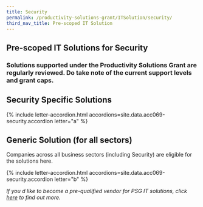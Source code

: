 ```yaml
---
title: Security
permalink: /productivity-solutions-grant/ITSolution/security/
third_nav_title: Pre-scoped IT Solution
---
```


## Pre-scoped IT Solutions for Security

### Solutions supported under the Productivity Solutions Grant are regularly reviewed. Do take note of the current support levels and grant caps.

## Security Specific Solutions
{% include letter-accordion.html accordions=site.data.acc069-security.accordion letter="a" %}

## Generic Solution (for all sectors)
Companies across all business sectors (including Security) are eligible for the solutions here.

{% include letter-accordion.html accordions=site.data.acc069-security.accordion letter="b" %}

_If you d like to become a pre-qualified vendor for PSG IT solutions, click <a target='_blank' href='https://www.imda.gov.sg/icmvendors' >here</a> to find out more._